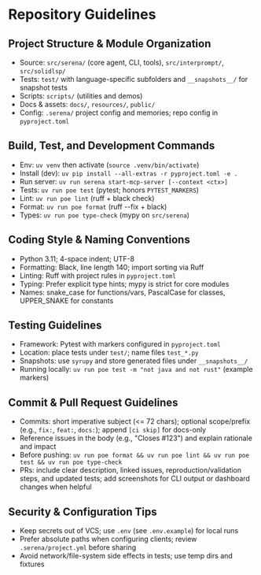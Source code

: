 # Repository Guidelines

## Project Structure & Module Organization
- Source: `src/serena/` (core agent, CLI, tools), `src/interprompt/`, `src/solidlsp/`
- Tests: `test/` with language-specific subfolders and `__snapshots__/` for snapshot tests
- Scripts: `scripts/` (utilities and demos)
- Docs & assets: `docs/`, `resources/`, `public/`
- Config: `.serena/` project config and memories; repo config in `pyproject.toml`

## Build, Test, and Development Commands
- Env: `uv venv` then activate (`source .venv/bin/activate`)
- Install (dev): `uv pip install --all-extras -r pyproject.toml -e .`
- Run server: `uv run serena start-mcp-server [--context <ctx>]`
- Tests: `uv run poe test` (pytest; honors `PYTEST_MARKERS`)
- Lint: `uv run poe lint` (ruff + black check)
- Format: `uv run poe format` (ruff --fix + black)
- Types: `uv run poe type-check` (mypy on `src/serena`)

## Coding Style & Naming Conventions
- Python 3.11; 4-space indent; UTF-8
- Formatting: Black, line length 140; import sorting via Ruff
- Linting: Ruff with project rules in `pyproject.toml`
- Typing: Prefer explicit type hints; mypy is strict for core modules
- Names: snake_case for functions/vars, PascalCase for classes, UPPER_SNAKE for constants

## Testing Guidelines
- Framework: Pytest with markers configured in `pyproject.toml`
- Location: place tests under `test/`; name files `test_*.py`
- Snapshots: use `syrupy` and store generated files under `__snapshots__/`
- Running locally: `uv run poe test -m "not java and not rust"` (example markers)

## Commit & Pull Request Guidelines
- Commits: short imperative subject (<= 72 chars); optional scope/prefix (e.g., `fix:`, `feat:`, `docs:`); append `[ci skip]` for docs-only
- Reference issues in the body (e.g., "Closes #123") and explain rationale and impact
- Before pushing: `uv run poe format && uv run poe lint && uv run poe test && uv run poe type-check`
- PRs: include clear description, linked issues, reproduction/validation steps, and updated tests; add screenshots for CLI output or dashboard changes when helpful

## Security & Configuration Tips
- Keep secrets out of VCS; use `.env` (see `.env.example`) for local runs
- Prefer absolute paths when configuring clients; review `.serena/project.yml` before sharing
- Avoid network/file-system side effects in tests; use temp dirs and fixtures
